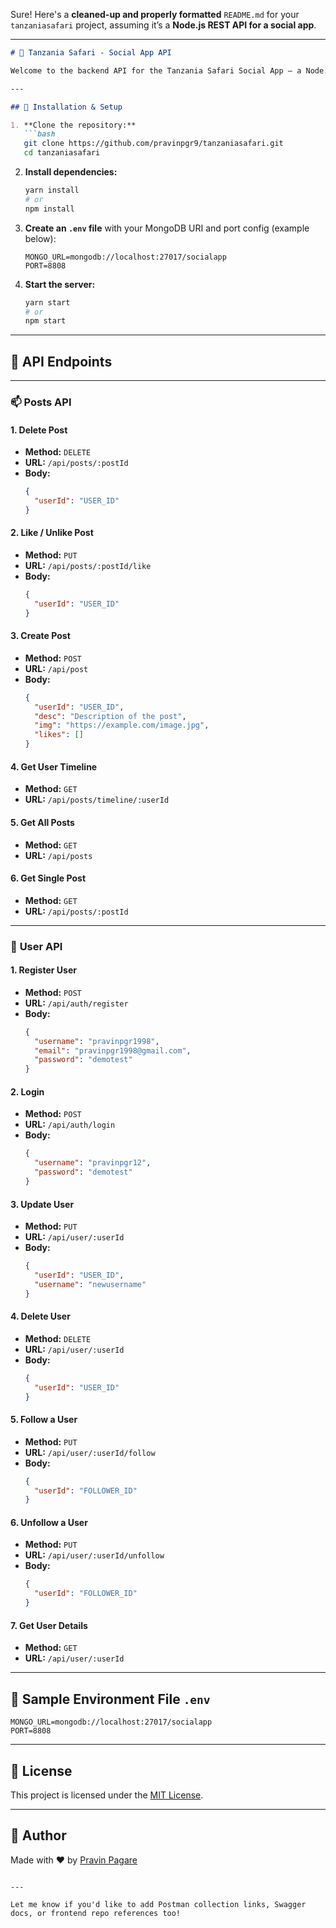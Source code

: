 Sure! Here's a **cleaned-up and properly formatted** `README.md` for your `tanzaniasafari` project, assuming it’s a **Node.js REST API for a social app**.

---

```markdown
# 🧭 Tanzania Safari - Social App API

Welcome to the backend API for the Tanzania Safari Social App — a Node.js + Express REST API designed to handle core social networking features like user registration, authentication, post creation, likes, follows, and more.

---

## 🚀 Installation & Setup

1. **Clone the repository:**
   ```bash
   git clone https://github.com/pravinpgr9/tanzaniasafari.git
   cd tanzaniasafari
   ```

2. **Install dependencies:**
   ```bash
   yarn install
   # or
   npm install
   ```

3. **Create an `.env` file** with your MongoDB URI and port config (example below):
   ```
   MONGO_URL=mongodb://localhost:27017/socialapp
   PORT=8808
   ```

4. **Start the server:**
   ```bash
   yarn start
   # or
   npm start
   ```

---

## 📌 API Endpoints

---

### 📫 **Posts API**

#### 1. Delete Post
- **Method:** `DELETE`
- **URL:** `/api/posts/:postId`
- **Body:**
  ```json
  {
    "userId": "USER_ID"
  }
  ```

#### 2. Like / Unlike Post
- **Method:** `PUT`
- **URL:** `/api/posts/:postId/like`
- **Body:**
  ```json
  {
    "userId": "USER_ID"
  }
  ```

#### 3. Create Post
- **Method:** `POST`
- **URL:** `/api/post`
- **Body:**
  ```json
  {
    "userId": "USER_ID",
    "desc": "Description of the post",
    "img": "https://example.com/image.jpg",
    "likes": []
  }
  ```

#### 4. Get User Timeline
- **Method:** `GET`
- **URL:** `/api/posts/timeline/:userId`

#### 5. Get All Posts
- **Method:** `GET`
- **URL:** `/api/posts`

#### 6. Get Single Post
- **Method:** `GET`
- **URL:** `/api/posts/:postId`

---

### 👤 **User API**

#### 1. Register User
- **Method:** `POST`
- **URL:** `/api/auth/register`
- **Body:**
  ```json
  {
    "username": "pravinpgr1998",
    "email": "pravinpgr1998@gmail.com",
    "password": "demotest"
  }
  ```

#### 2. Login
- **Method:** `POST`
- **URL:** `/api/auth/login`
- **Body:**
  ```json
  {
    "username": "pravinpgr12",
    "password": "demotest"
  }
  ```

#### 3. Update User
- **Method:** `PUT`
- **URL:** `/api/user/:userId`
- **Body:**
  ```json
  {
    "userId": "USER_ID",
    "username": "newusername"
  }
  ```

#### 4. Delete User
- **Method:** `DELETE`
- **URL:** `/api/user/:userId`
- **Body:**
  ```json
  {
    "userId": "USER_ID"
  }
  ```

#### 5. Follow a User
- **Method:** `PUT`
- **URL:** `/api/user/:userId/follow`
- **Body:**
  ```json
  {
    "userId": "FOLLOWER_ID"
  }
  ```

#### 6. Unfollow a User
- **Method:** `PUT`
- **URL:** `/api/user/:userId/unfollow`
- **Body:**
  ```json
  {
    "userId": "FOLLOWER_ID"
  }
  ```

#### 7. Get User Details
- **Method:** `GET`
- **URL:** `/api/user/:userId`

---

## 🧾 Sample Environment File `.env`

```env
MONGO_URL=mongodb://localhost:27017/socialapp
PORT=8808
```

---

## 📄 License

This project is licensed under the [MIT License](LICENSE).

---

## 🙌 Author

Made with ❤️ by [Pravin Pagare](https://github.com/pravinpgr9)
```

---

Let me know if you'd like to add Postman collection links, Swagger docs, or frontend repo references too!